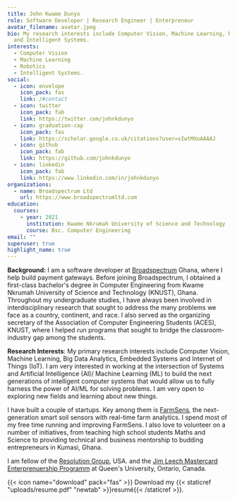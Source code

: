 ```yaml
---
title: John Kwame Dunyo
role: Software Developer | Research Engineer | Enterpreneur
avatar_filename: avatar.jpeg
bio: My research interests include Computer Vision, Machine Learning, Robotics
  and Intelligent Systems.
interests:
  - Computer Vision
  - Machine Learning
  - Robotics
  - Intelligent Systems.
social:
  - icon: envelope
    icon_pack: fas
    link: /#contact
  - icon: twitter
    icon_pack: fab
    link: https://twitter.com/johnkdunyo
  - icon: graduation-cap
    icon_pack: fas
    link: https://scholar.google.co.uk/citations?user=sIwtMXoAAAAJ
  - icon: github
    icon_pack: fab
    link: https://github.com/johnkdunyo
  - icon: linkedin
    icon_pack: fab
    link: https://www.linkedin.com/in/johnkdunyo
organizations:
  - name: Broadspectrum Ltd
    url: https://www.broadspectrumltd.com
education:
  courses:
    - year: 2021
      institution: Kwame Nkrumah University of Science and Technology
      course: Bsc. Computer Engineering
email: ""
superuser: true
highlight_name: true
---
```

**Background:** I am a software developer at [Broadspectrum](https://broadspectrumdigitalpayments.com/) Ghana, where I help build payment gateways. Before joining Broadspectrum, I obtained a first-class bachelor's degree in Computer Engineering from Kwame Nkrumah University of Science and Technology (KNUST), Ghana. Throughout my undergraduate studies, I have always been involved in interdisciplinary research that sought to address the many problems we face as a country, continent, and race. I also served as the organizing secretary of the Association of Computer Engineering Students (ACES), KNUST, where I helped run programs that sought to bridge the classroom-industry gap among the students.

**Research Interests**: My primary research interests include Computer Vision, Machine Learning, Big Data Analytics, Embedded Systems and Internet of Things (IoT). I am very interested in working at the intersection of Systems and Artificial Intelligence (AI)/ Machine Learning (ML) to build the next generations of intelligent computer systems that would allow us to fully harness the power of AI/ML for solving problems. I am very open to exploring new fields and learning about new things.

I have built a couple of startups. Key among them is [FarmSens](http://farmsens.netlify.app/), the next-generation smart soil sensors with real-time farm analytics. I spend most of my free time running and improving FarmSens. I also love to volunteer on a number of initiatives, from teaching high school students Maths and Science to providing technical and business mentorship to budding entrepreneurs in Kumasi, Ghana.

I am fellow of the [Resolution Group](https://resolutionproject.org/fellows/john-kwame-dunyo/), USA. and the [Jim Leech Mastercard Enterprenuership Programm](https://www.queensu.ca/gazette/stories/application-period-now-open-jim-leech-mastercard-foundation-fellowships) at Queen's University, Ontario, Canada.



{{< icon name="download" pack="fas" >}} Download my {{< staticref "uploads/resume.pdf" "newtab" >}}resumé{{< /staticref >}}.